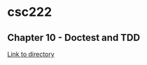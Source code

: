 # csc222

## Chapter 10 - Doctest and TDD
[Link to directory](https://github.com/aless-mendoza/csc222/tree/main/homework/c10_s2)
